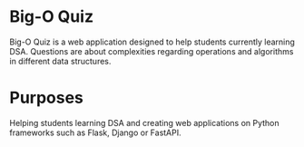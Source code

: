 # Big-O Quiz

Big-O Quiz is a web application designed to help students currently learning DSA. Questions are about complexities regarding operations and algorithms in different data structures.

# Purposes

Helping students learning DSA and creating web applications on Python frameworks such as Flask, Django or FastAPI.